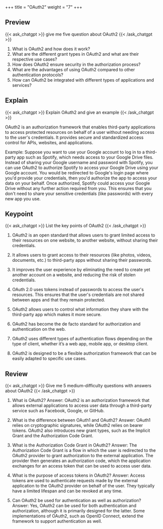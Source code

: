+++
title = "OAuth2"
weight = "7"
+++
## Preview
{{< ask_chatgpt >}}
give me five question about OAuth2
{{< /ask_chatgpt >}}

1. What is OAuth2 and how does it work?
2. What are the different grant types in OAuth2 and what are their respective use cases?
3. How does OAuth2 ensure security in the authorization process?
4. What are the advantages of using OAuth2 compared to other authentication protocols?
5. How can OAuth2 be integrated with different types of applications and services?   

## Explain
{{< ask_chatgpt >}}
Explain OAuth2 and give an example
{{< /ask_chatgpt >}}

OAuth2 is an authorization framework that enables third-party applications to access protected resources on behalf of a user without needing access to the user's credentials. It provides secure and standardized access control for APIs, websites, and applications.

Example: Suppose you want to use your Google account to log in to a third-party app such as Spotify, which needs access to your Google Drive files. Instead of sharing your Google username and password with Spotify, you can use OAuth2 to authorize Spotify to access your Google Drive using your Google account. You would be redirected to Google's login page where you'd provide your credentials, then you'd authorize the app to access your data on your behalf. Once authorized, Spotify could access your Google Drive without any further action required from you. This ensures that you don't need to share your sensitive credentials (like passwords) with every new app you use.   

## Keypoint
{{< ask_chatgpt >}}
List the key points of OAuth2
{{< /ask_chatgpt >}}

1. OAuth2 is an open standard that allows users to grant limited access to their resources on one website, to another website, without sharing their credentials.

2. It allows users to grant access to their resources (like photos, videos, documents, etc.) to third-party apps without sharing their passwords.

3. It improves the user experience by eliminating the need to create yet another account on a website, and reducing the risk of stolen credentials.

4. OAuth 2.0 uses tokens instead of passwords to access the user's resources. This ensures that the user's credentials are not shared between apps and that they remain protected.

5. OAuth2 allows users to control what information they share with the third-party app which makes it more secure.

6. OAuth2 has become the de facto standard for authorization and authentication on the web.

7. OAuth2 uses different types of authentication flows depending on the type of client, whether it’s a web app, mobile app, or desktop client.

8. OAuth2 is designed to be a flexible authorization framework that can be easily adapted to specific use cases.   

## Review
{{< ask_chatgpt >}}
Give me 5 medium-difficulty questions with answers about OAuth2
{{< /ask_chatgpt >}}

1. What is OAuth2?
Answer: OAuth2 is an authorization framework that allows external applications to access user data through a third-party service such as Facebook, Google, or GitHub.

2. What is the difference between OAuth1 and OAuth2?
Answer: OAuth1 relies on cryptographic signatures, while OAuth2 relies on bearer tokens. OAuth2 also introduces new grant types, such as the Implicit Grant and the Authorization Code Grant.

3. What is the Authorization Code Grant in OAuth2?
Answer: The Authorization Code Grant is a flow in which the user is redirected to the OAuth2 provider to grant authorization to the external application. The provider then generates an authorization code, which the application exchanges for an access token that can be used to access user data.

4. What is the purpose of access tokens in OAuth2?
Answer: Access tokens are used to authenticate requests made by the external application to the OAuth2 provider on behalf of the user. They typically have a limited lifespan and can be revoked at any time.

5. Can OAuth2 be used for authentication as well as authorization?
Answer: Yes, OAuth2 can be used for both authentication and authorization, although it is primarily designed for the latter. Some implementations of OAuth2, such as OpenID Connect, extend the framework to support authentication as well.   

